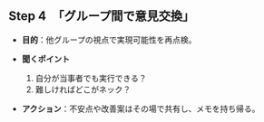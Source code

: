 ## Step 4　**「グループ間で意見交換」**

* **目的**：他グループの視点で実現可能性を再点検。
* **聞くポイント**

  1. 自分が当事者でも実行できる？
  2. 難しければどこがネック？
* **アクション**：不安点や改善案はその場で共有し、メモを持ち帰る。
